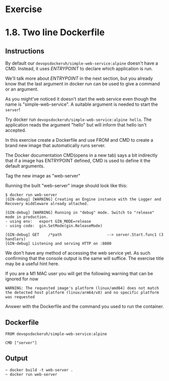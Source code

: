 # Exercise
# 1.8. Two line Dockerfile
## Instructions
By default our `devopsdockeruh/simple-web-service:alpine` doesn't have a CMD. Instead, it uses *ENTRYPOINT* to declare which application is run.

We'll talk more about *ENTRYPOINT* in the next section, but you already know that the last argument in docker run can be used to give a command or an argument.

As you might've noticed it doesn't start the web service even though the name is "simple-web-service". A suitable argument is needed to start the `server`!

Try docker run `devopsdockeruh/simple-web-service:alpine hello`. The application reads the argument "hello" but will inform that hello isn't accepted.

In this exercise create a Dockerfile and use FROM and CMD to create a brand new image that automatically runs server.

The Docker documentation CMD(opens in a new tab) says a bit indirectly that if a image has ENTRYPOINT defined, CMD is used to define it the default arguments.

Tag the new image as "web-server"

Running the built "web-server" image should look like this:

```
$ docker run web-server
[GIN-debug] [WARNING] Creating an Engine instance with the Logger and Recovery middleware already attached.

[GIN-debug] [WARNING] Running in "debug" mode. Switch to "release" mode in production.
- using env:   export GIN_MODE=release
- using code:  gin.SetMode(gin.ReleaseMode)

[GIN-debug] GET    /*path                    --> server.Start.func1 (3 handlers)
[GIN-debug] Listening and serving HTTP on :8080
```
We don't have any method of accessing the web service yet. As such confirming that the console output is the same will suffice.
The exercise title may be a useful hint here.

If you are a M1 MAC user you will get the following warning that can be ignored for now

`WARNING: The requested image's platform (linux/amd64) does not match the detected host platform (linux/arm64/v8) and no specific platform was requested`

Answer with the Dockerfile and the command you used to run the container.

## Dockerfile
```
FROM devopsdockeruh/simple-web-service:alpine

CMD ["server"]
```

## Output
```
~ docker build -t web-server .
~ docker run web-server
```
